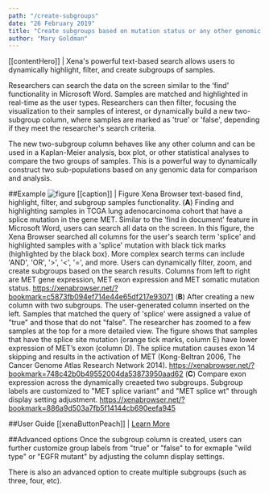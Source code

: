 ```yaml
---
path: "/create-subgroups"
date: "26 February 2019"
title: "Create subgroups based on mutation status or any other genomic data"
author: "Mary Goldman"
---
```


[[contentHero]]
| Xena's powerful text-based search allows users to dynamically highlight, filter, and create subgroups of samples. 

Researchers can search the data on the screen similar to the ‘find’ functionality in Microsoft Word. Samples are matched and highlighted in real-time as the user types. Researchers can then filter, focusing the visualization to their samples of interest, or dynamically build a new two-subgroup column, where samples are marked as 'true' or 'false', depending if they meet the researcher's search criteria. 

The new two-subgroup column behaves like any other column and can be used in a Kaplan-Meier analysis, box plot, or other statistical analyses to compare the two groups of samples. This is a powerful way to dynamically construct two sub-populations based on any genomic data for comparison and analysis.

##Example
![figure](/images/subgroupslice.png)
[[caption]]
| Figure Xena Browser text-based find, highlight, filter, and subgroup samples functionality.
(**A**) Finding and highlighting samples in TCGA lung adenocarcinoma cohort that have a splice mutation in the gene MET. Similar to the ‘find in document’ feature in Microsoft Word, users can search all data on the screen. In this figure, the Xena Browser searched all columns for the user's search term 'splice' and highlighted samples with a 'splice' mutation with black tick marks (highlighted by the black box).  More complex search terms can include 'AND', 'OR', '>', '<', '=', and more. Users can dynamically filter, zoom, and create subgroups based on the search results. Columns from left to right are MET gene expression, MET exon expression and MET somatic mutation status.  https://xenabrowser.net/?bookmark=c5873fb094ef714e44e65df217e93071
(**B**) After creating a new column with two subgroups. The user-generated column inserted on the left. Samples that matched the query of 'splice' were assigned a value of "true" and those that do not "false". The researcher has zoomed to a few samples at the top for a more detailed view. The figure shows that samples that have the splice site mutation (orange tick marks, column E) have lower expression of MET’s exon (column D). The splice mutation causes exon 14 skipping and results in the activation of MET (Kong-Beltran 2006, The Cancer Genome Atlas Research Network 2014). https://xenabrowser.net/?bookmark=748c42b0b49552004da53873950aad62 
(**C**) Compare exon expression across the dynamically creaeted two subgroups. Subgroup labels are customized to "MET splice variant" and "MET splice wt" through display setting adjustment. https://xenabrowser.net/?bookmark=886a9d503a7fb5f14144cb690eefa945

##User Guide
[[xenaButtonPeach]]
| [Learn More](https://ucsc-xena.gitbook.io/project/how-do-i/how-do-i-make-subgroups)

##Advanced options
Once the subgroup column is created, users can further customize group labels from "true" or "false" to for exmaple "wild type" or "EGFR mutant" by adjusting the column display settings.

There is also an advanced option to create multiple subgroups (such as three, four, etc).
